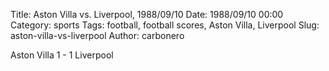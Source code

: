 Title: Aston Villa vs. Liverpool, 1988/09/10
Date: 1988/09/10 00:00
Category: sports
Tags: football, football scores, Aston Villa, Liverpool
Slug: aston-villa-vs-liverpool
Author: carbonero


Aston Villa 1 - 1 Liverpool
